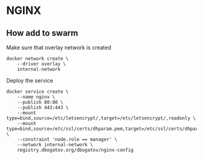 # NGINX 

## How add to swarm

Make sure that overlay network is created

```
docker network create \
	--driver overlay \
	internal-network
```

Deploy the service

```
docker service create \
	--name nginx \
	--publish 80:80 \
	--publish 443:443 \
	--mount type=bind,source=/etc/letsencrypt/,target=/etc/letsencrypt/,readonly \
	--mount type=bind,source=/etc/ssl/certs/dhparam.pem,target=/etc/ssl/certs/dhparam.pem,readonly \
	--constraint 'node.role == manager' \
	--network internal-network \
	registry.dbogatov.org/dbogatov/nginx-config
```

